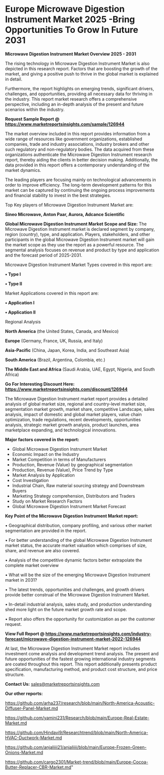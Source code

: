  # Europe Microwave Digestion Instrument Market 2025 -Bring Opportunities To Grow In Future 2031

<Strong> Microwave Digestion Instrument Market Overview 2025 - 2031</strong>

The rising technology in Microwave Digestion Instrument Market is also depicted in this research report. Factors that are boosting the growth of the market, and giving a positive push to thrive in the global market is explained in detail.

Furthermore, the report highlights on emerging trends, significant drivers, challenges, and opportunities, providing all necessary data for thriving in the industry. This report market research offers a comprehensive perspective, including an in-depth analysis of the present and future scenarios within the industry.

<strong>Request Sample Report @ <a href=https://www.marketreportsinsights.com/sample/126944>https://www.marketreportsinsights.com/sample/126944</a></strong>

The market overview included in this report provides information from a wide range of resources like government organizations, established companies, trade and industry associations, industry brokers and other such regulatory and non-regulatory bodies. The data acquired from these organizations authenticate the Microwave Digestion Instrument research report, thereby aiding the clients in better decision making. Additionally, the data provided in this report offers a contemporary understanding of the market dynamics.

The leading players are focusing mainly on technological advancements in order to improve efficiency. The long-term development patterns for this market can be captured by continuing the ongoing process improvements and financial stability to invest in the best strategies.

Top Key players of Microwave Digestion Instrument Market are:

<strong>Sineo Microwave, Anton Paar, Aurora, Adcance Scientific</strong>

<strong><b>Global Microwave Digestion Instrument Market Scope and Size:</b></strong>
The Microwave Digestion Instrument market is declared segment by company, region (country), type, and application. Players, stakeholders, and other participants in the global Microwave Digestion Instrument market will gain the market scope as they use the report as a powerful resource. The segmental analysis focuses on revenue and product by type and application and the forecast period of 2025-2031.

Microwave Digestion Instrument Market Types covered in this report are:

<strong>• Type I

• Type II</strong>

Market Applications covered in this report are:

<strong>• Application I

• Application II</strong> 

Regional Analysis

<strong>North America</strong> (the United States, Canada, and Mexico)

<strong>Europe</strong> (Germany, France, UK, Russia, and Italy)

<strong>Asia-Pacific</strong> (China, Japan, Korea, India, and Southeast Asia)

<strong>South America</strong> (Brazil, Argentina, Colombia, etc.)

<strong>The Middle East and Africa</strong> (Saudi Arabia, UAE, Egypt, Nigeria, and South Africa)

<strong>Go For Interesting Discount Here: <a href=https://www.marketreportsinsights.com/discount/126944>https://www.marketreportsinsights.com/discount/126944</a></strong>

The Microwave Digestion Instrument market report provides a detailed analysis of global market size, regional and country-level market size, segmentation market growth, market share, competitive Landscape, sales analysis, impact of domestic and global market players, value chain optimization, trade regulations, recent developments, opportunities analysis, strategic market growth analysis, product launches, area marketplace expanding, and technological innovations.

<strong><b>Major factors covered in the report:</b></strong>
<ul>
  <li>Global Microwave Digestion Instrument Market </li>
  <li>Economic Impact on the Industry</li>
  <li>Market Competition in terms of Manufacturers</li>
  <li>Production, Revenue (Value) by geographical segmentation</li>
  <li>Production, Revenue (Value), Price Trend by Type</li>
  <li>Market Analysis by Application</li>
  <li>Cost Investigation</li>
  <li>Industrial Chain, Raw material sourcing strategy and Downstream Buyers</li>
  <li>Marketing Strategy comprehension, Distributors and Traders</li>
  <li>Study on Market Research Factors</li>
  <li>Global Microwave Digestion Instrument Market Forecast</li>
</ul>

<strong><b>Key Point of the Microwave Digestion Instrument Market report:</b></strong>

• Geographical distribution, company profiling, and various other market segmentation are provided in the report.

• For better understanding of the global Microwave Digestion Instrument market status, the accurate market valuation which comprises of size, share, and revenue are also covered.

• Analysis of the competitive dynamic factors better extrapolate the complete market overview

• What will be the size of the emerging Microwave Digestion Instrument market in 2031?

• The latest trends, opportunities and challenges, and growth drivers provide better construal of the Microwave Digestion Instrument Market.

• In-detail industrial analysis, sales study, and production understanding shed more light on the future market growth rate and scope.

• Report also offers the opportunity for customization as per the customer request.

<strong><b>View Full Report @ <a href=https://www.marketreportsinsights.com/industry-forecast/microwave-digestion-instrument-market-2022-126944>https://www.marketreportsinsights.com/industry-forecast/microwave-digestion-instrument-market-2022-126944</a></b></strong>


At last, the Microwave Digestion Instrument Market report includes investment come analysis and development trend analysis. The present and future opportunities of the fastest growing international industry segments are coated throughout this report. This report additionally presents product specification, manufacturing method, and product cost structure, and price structure.

<strong>Contact Us:</strong>
sales@marketreportsinsights.com

<strong>Our other reports:</strong>

<a href=https://github.com/arha237/research/blob/main/North-America-Acoustic-Diffuser-Panel-Market.md>https://github.com/arha237/research/blob/main/North-America-Acoustic-Diffuser-Panel-Market.md</a>

<a href=https://github.com/yamini231/Research/blob/main/Europe-Real-Estate-Market.md>https://github.com/yamini231/Research/blob/main/Europe-Real-Estate-Market.md</a>

<a href=https://github.com/Hindavi9/Researchtrend/blob/main/North-America-HVAC-Ductwork-Market.md>https://github.com/Hindavi9/Researchtrend/blob/main/North-America-HVAC-Ductwork-Market.md</a>

<a href=https://github.com/anjaliiii21/anjaliiii/blob/main/Europe-Frozen-Green-Onions-Market.md>https://github.com/anjaliiii21/anjaliiii/blob/main/Europe-Frozen-Green-Onions-Market.md</a>

<a href=https://github.com/cargo2301/Market-trend/blob/main/Europe-Cocoa-Butter-Replacer-CBR-Market.md>https://github.com/cargo2301/Market-trend/blob/main/Europe-Cocoa-Butter-Replacer-CBR-Market.md</a>"
